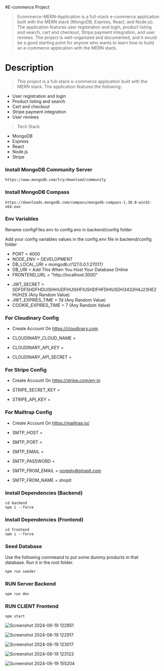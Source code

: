 #E-commerce Project

> Ecommerce-MERN-Application is a full-stack e-commerce application built with the MERN stack (MongoDB, Express, React, and Node.js). The application features user registration and login, product listing and search, cart and checkout, Stripe payment integration, and user reviews. The project is well-organized and documented, and it would be a good starting point for anyone who wants to learn how to build an e-commerce application with the MERN stack.

# Description

> This project is a full-stack e-commerce application built with the MERN stack. The application features the following:

- User registration and login
- Product listing and search
- Cart and checkout
- Stripe payment integration
- User reviews

> Tech Stack

- MongoDB
- Express
- React
- Node.js
- Stripe

### Install MongoDB Community Server

```
https://www.mongodb.com/try/download/community
```

### Install MongoDB Compass

```
https://downloads.mongodb.com/compass/mongodb-compass-1.38.0-win32-x64.exe
```

### Env Variables

Rename configFiles.env to config.env in backend/config folder

Add your config variables values in the config.env file in backend/config folder

- PORT = 4000
- NODE_ENV = DEVELOPMENT
- DB_LOCAL_URI = mongodb://127.0.0.1:27017/
- DB_URI = Add This When You Host Your Database Online
- FRONTEND_URL = "http://localhost:3000"

* JWT_SECRET = SDFDFSHDFHDUISHHUDFHUISHFIUSHDFHFDHIUSDH3432H4J23HE2HUH2S (Any Random Value)
* JWT_EXPIRES_TIME = 7d (Any Random Value)
* COOKIE_EXPIRES_TIME = 7 (Any Random Value)

### For Cloudinary Config

- Create Account On https://cloudinary.com

- CLOUDINARY_CLOUD_NAME =
- CLOUDINARY_API_KEY =
- CLOUDINARY_API_SECRET =

### For Stripe Config

- Create Account On https://stripe.com/en-in

- STRIPE_SECRET_KEY =
- STRIPE_API_KEY =

### For Mailtrap Config

- Create Account On https://mailtrap.io/

- SMTP_HOST =
- SMTP_PORT =
- SMTP_EMAIL =
- SMTP_PASSWORD =
- SMTP_FROM_EMAIL = noreply@shopit.com
- SMTP_FROM_NAME = shopit

### Install Dependencies (Backend)

```
cd backend
npm i --force
```

### Install Dependencies (Frontend)

```
cd frontend
npm i --force
```

### Seed Database

Use the following commeand to put some dummy products in that database.
Run it in the root folder.

```
npm run seeder
```

### RUN Server Backend

```
npm run dev
```

### RUN CLIENT Frontend

```
npm start
```

![Screenshot 2024-06-19 122851](https://github.com/RVKMohan/E-Commerce_Website-MERN-STACK/assets/107797667/75c92d96-30bf-4d6c-92fd-e19437ca340e)

![Screenshot 2024-06-19 122917](https://github.com/RVKMohan/E-Commerce_Website-MERN-STACK/assets/107797667/4f87a573-3aa3-4fb7-b47f-a6ba8eb6628c)

![Screenshot 2024-06-19 123017](https://github.com/RVKMohan/E-Commerce_Website-MERN-STACK/assets/107797667/b1c66ed8-90f6-494c-8bdf-d50f710b62a0)

![Screenshot 2024-06-19 123123](https://github.com/RVKMohan/E-Commerce_Website-MERN-STACK/assets/107797667/fb77c573-ee4d-4fc1-9774-ad3b42835374)

![Screenshot 2024-06-19 155204](https://github.com/RVKMohan/E-Commerce_Website-MERN-STACK/assets/107797667/1f4667b1-9c8c-4a45-9055-42927b8b5b7d)







